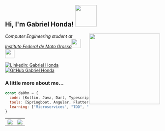 <h2> Hi, I'm Gabriel Honda! <img src="https://media.giphy.com/media/Y0V3Gbcb6ZOUTmVeNL/giphy.gif" width="70"> </h2>
<img align='right' src="https://media.giphy.com/media/LmNwrBhejkK9EFP504/source.gif" width="230">
<p><em>Computer Engineering student at <a href="http://ifmt.edu.br/"> Instituto Federal de Mato Grosso</a><img src="https://media.giphy.com/media/fYSnHlufseco8Fh93Z/giphy.gif" width="30"><img src="https://media.giphy.com/media/WUlplcMpOCEmTGBtBW/giphy.gif" width="30"> 
</em></p>

[![Linkedin: Gabriel Honda](https://img.shields.io/badge/-Gabriel%20Honda-blue?style=flat-square&logo=Linkedin&logoColor=white&link=https://www.linkedin.com/in/gabriel-honda/)](https://www.linkedin.com/in/gabriel-honda/)
[![GitHub Gabriel Honda](https://img.shields.io/github/followers/DA0HN?label=follow&style=social)](https://github.com/DA0HN)


### A little more about me...  

```javascript
const da0hn = {
  code: [Kotlin, Java, Dart, Typescript, SQL],
  tools: [Springboot, Angular, Flutter, Node],
  learning: ["Microservices", "TDD", "Hexagonal Architecture"],
}
```

<table border="0">
  <tr>
    <td>
      <img src="https://github-readme-stats.vercel.app/api?username=DA0HN&show_icons=true&theme=tokyonight">
    </td>
    <td>
      <img src="https://github-readme-stats.vercel.app/api/top-langs/?username=DA0HN&hide=html,css&langs_count=9&show&theme=tokyonight&layout=compact">
    </td>  
  </tr>
</table>


